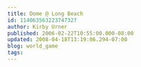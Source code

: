 ```yaml
---
title: Dome @ Long Beach
id: 114063563223747327
author: Kirby Urner
published: 2006-02-22T10:55:00.000-08:00
updated: 2008-04-18T13:19:06.294-07:00
blog: world_game
tags: 
---
```


